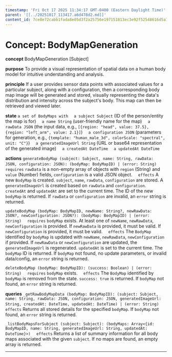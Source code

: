 ```yaml
---
timestamp: 'Fri Oct 17 2025 11:34:17 GMT-0400 (Eastern Daylight Time)'
parent: '[[../20251017_113417.a6d478d2.md]]'
content_id: 7ce8e72cabb1fada8e05d3f2a25756e197151813ec3e92f52548616d5a738a47
---
```


# Concept: BodyMapGeneration

**concept** BodyMapGeneration \[Subject]

**purpose** To provide a visual representation of spatial data on a human body model for intuitive understanding and analysis.

**principle** If a user provides sensor data points with associated values for a particular subject, along with a configuration, then a corresponding body map image will be generated and stored, visually representing the data's distribution and intensity across the subject's body. This map can then be retrieved and viewed later.

**state**
`a set of BodyMaps with`
`  a subject Subject` (ID of the person/entity the map is for)
`  a name String` (user-friendly name for the map)
`  a rawData JSON` (the input data, e.g., `[{region: "head", value: 37.5}, {region: "left_arm", value: 2.1}]`)
`  a configuration JSON` (parameters for generation, e.g., `{template: "human_male_3d", colorScale: "spectral", unit: "C"}`)
`  a generatedImageUrl String` (URL or base64 representation of the generated image)
`  a createdAt DateTime`
`  a updatedAt DateTime`

**actions**
`generateBodyMap (subject: Subject, name: String, rawData: JSON, configuration: JSON): (bodyMap: BodyMapID) | (error: String)`
`  requires` `rawData` is a non-empty array of objects with `region` (String) and `value` (Number) fields, `configuration` is a valid JSON object.
`  effects` A new `BodyMap` is created. `subject`, `name`, `rawData`, `configuration` are stored. A `generatedImageUrl` is created based on `rawData` and `configuration`. `createdAt` and `updatedAt` are set to the current time. The ID of the new `bodyMap` is returned. If `rawData` or `configuration` are invalid, an `error` string is returned.

`updateBodyMap (bodyMap: BodyMapID, newName: String?, newRawData: JSON?, newConfiguration: JSON?): (bodyMap: BodyMapID) | (error: String)`
`  requires` `bodyMap` exists. At least one of `newName`, `newRawData`, `newConfiguration` is provided. If `newRawData` is provided, it must be valid. If `newConfiguration` is provided, it must be valid.
`  effects` The `BodyMap` identified by `bodyMap` is updated with `newName`, `newRawData`, `newConfiguration` if provided. If `newRawData` or `newConfiguration` are updated, the `generatedImageUrl` is regenerated. `updatedAt` is set to the current time. The `bodyMap` ID is returned. If `bodyMap` not found, no update parameters, or invalid data/config, an `error` string is returned.

`deleteBodyMap (bodyMap: BodyMapID): (success: Boolean) | (error: String)`
`  requires` `bodyMap` exists.
`  effects` The `BodyMap` identified by `bodyMap` is removed from the state. `success: true` is returned. If `bodyMap` not found, an `error` string is returned.

**queries**
`_getRawBodyMapData (bodyMap: BodyMapID): (subject: Subject, name: String, rawData: JSON, configuration: JSON, generatedImageUrl: String, createdAt: DateTime, updatedAt: DateTime) | (error: String)`
`  effects` Returns all stored details for the specified `bodyMap`. If `bodyMap` not found, an `error` string is returned.

`_listBodyMapsForSubject (subject: Subject): (bodyMaps: Array<{id: BodyMapID, name: String, generatedImageUrl: String, updatedAt: DateTime}>)`
`  effects` Returns a list of summary information for all body maps associated with the given `subject`. If no maps are found, an empty array is returned.

***
